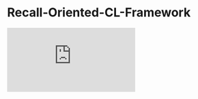 # Recall-Oriented-CL-Framework
![GAMM_framework.pdf](https://github.com/haneol0415/recall-oriented-cl-framework/files/11484863/GAMM_framework.pdf)
